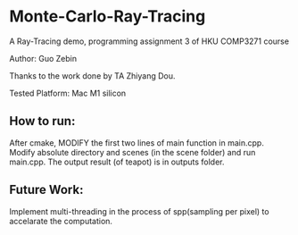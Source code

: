 # Monte-Carlo-Ray-Tracing
A Ray-Tracing demo, programming assignment 3 of HKU COMP3271 course

Author: Guo Zebin

Thanks to the work done by TA Zhiyang Dou.

Tested Platform: Mac M1 silicon

## How to run:
After cmake, MODIFY the first two lines of main function in main.cpp.
Modify absolute directory and scenes (in the scene folder) and run main.cpp.
The output result (of teapot) is in outputs folder.

## Future Work:
Implement multi-threading in the process of spp(sampling per pixel) to accelarate the computation. 

